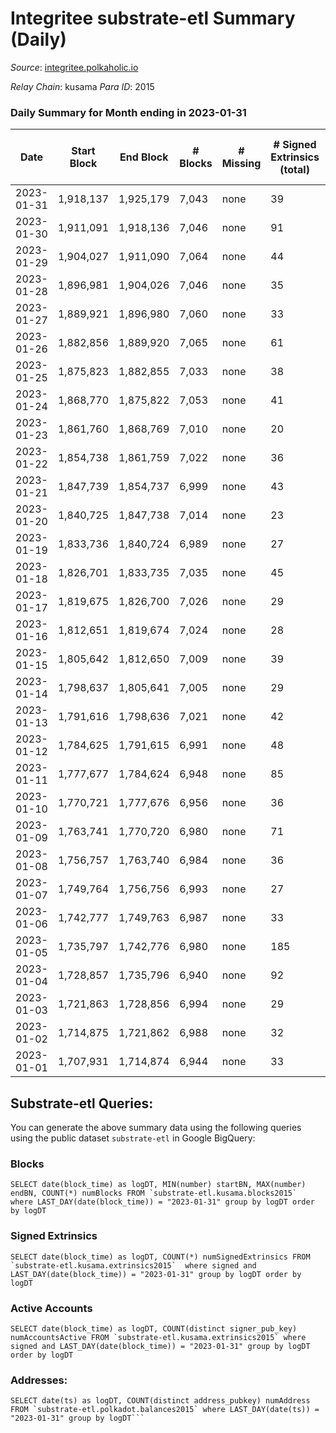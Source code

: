 # Integritee substrate-etl Summary (Daily)

_Source_: [integritee.polkaholic.io](https://integritee.polkaholic.io)

*Relay Chain*: kusama
*Para ID*: 2015



### Daily Summary for Month ending in 2023-01-31


| Date | Start Block | End Block | # Blocks | # Missing | # Signed Extrinsics (total) | # Active Accounts | # Addresses with Balances | # Events | # Transfers | # XCM Transfers In | # XCM Transfers Out |
| ---- | ----------- | --------- | -------- | --------- | --------------------------- | ----------------- | ------------------------- | -------- | ----------- | ------------------ | ------------------- |
| 2023-01-31 | 1,918,137 | 1,925,179 | 7,043 | none  | 39 | 26 | 12,922 | 14,333 | 29 ($4,351.93) |   |   |
| 2023-01-30 | 1,911,091 | 1,918,136 | 7,046 | none  | 91 | 41 | 12,920 | 14,657 | 74 ($39,117.72) |   |   |
| 2023-01-29 | 1,904,027 | 1,911,090 | 7,064 | none  | 44 | 33 | 12,916 | 14,399 | 20 ($821.00) | 1 ($67.14) |   |
| 2023-01-28 | 1,896,981 | 1,904,026 | 7,046 | none  | 35 | 21 | 12,914 | 14,313 | 16 ($2,364.85) |   |   |
| 2023-01-27 | 1,889,921 | 1,896,980 | 7,060 | none  | 33 | 22 | 12,911 | 14,325 | 15 ($331.90) |   | 1 ($0.32) |
| 2023-01-26 | 1,882,856 | 1,889,920 | 7,065 | none  | 61 | 32 | 12,910 | 14,536 | 39 ($33,935.39) |   |   |
| 2023-01-25 | 1,875,823 | 1,882,855 | 7,033 | none  | 38 | 19 | 12,908 | 14,322 | 25 ($4,062.72) |   |   |
| 2023-01-24 | 1,868,770 | 1,875,822 | 7,053 | none  | 41 | 26 | 12,904 | 14,372 | 22 ($2,930.75) |   |   |
| 2023-01-23 | 1,861,760 | 1,868,769 | 7,010 | none  | 20 | 15 | 12,903 | 14,140 | 8 ($348.01) |   |   |
| 2023-01-22 | 1,854,738 | 1,861,759 | 7,022 | none  | 36 | 24 | 12,903 | 14,272 | 17 ($1,496.61) |   |   |
| 2023-01-21 | 1,847,739 | 1,854,737 | 6,999 | none  | 43 | 28 | 12,899 | 14,275 | 31 ($2,861.29) |   |   |
| 2023-01-20 | 1,840,725 | 1,847,738 | 7,014 | none  | 23 | 12 | 12,897 | 14,173 | 13 ($1,351.99) |   |   |
| 2023-01-19 | 1,833,736 | 1,840,724 | 6,989 | none  | 27 | 15 | 12,895 | 14,145 | 16 ($1,159.53) |   |   |
| 2023-01-18 | 1,826,701 | 1,833,735 | 7,035 | none  | 45 | 20 | 12,895 | 14,357 | 25 ($3,142.97) |   |   |
| 2023-01-17 | 1,819,675 | 1,826,700 | 7,026 | none  | 29 | 18 | 12,893 | 14,243 | 18 ($2,392.93) |   | 2 ($89.80) |
| 2023-01-16 | 1,812,651 | 1,819,674 | 7,024 | none  | 28 | 20 | 12,891 | 14,230 | 14 ($9,649.03) |   |   |
| 2023-01-15 | 1,805,642 | 1,812,650 | 7,009 | none  | 39 | 22 | 12,890 | 14,259 | 21 ($970.55) |   | 1 ($49.62) |
| 2023-01-14 | 1,798,637 | 1,805,641 | 7,005 | none  | 29 | 16 | 12,887 | 14,190 | 12 ($1,212.14) |   |   |
| 2023-01-13 | 1,791,616 | 1,798,636 | 7,021 | none  | 42 | 24 | 12,887 | 14,314 | 28 ($1,456.96) |   |   |
| 2023-01-12 | 1,784,625 | 1,791,615 | 6,991 | none  | 48 | 22 | 12,886 | 14,290 | 16 ($1,975.31) |   |   |
| 2023-01-11 | 1,777,677 | 1,784,624 | 6,948 | none  | 85 | 29 | 12,885 | 14,407 | 63 ($1,256.84) |   |   |
| 2023-01-10 | 1,770,721 | 1,777,676 | 6,956 | none  | 36 | 22 | 12,884 | 14,155 | 22 ($2,295.78) |   |   |
| 2023-01-09 | 1,763,741 | 1,770,720 | 6,980 | none  | 71 | 42 | 12,883 | 14,404 | 36 ($4,331.27) |   |   |
| 2023-01-08 | 1,756,757 | 1,763,740 | 6,984 | none  | 36 | 20 | 12,879 | 14,201 | 22 ($3,228.84) |   |   |
| 2023-01-07 | 1,749,764 | 1,756,756 | 6,993 | none  | 27 | 14 | 12,878 | 14,157 | 14 ($775.89) |   |   |
| 2023-01-06 | 1,742,777 | 1,749,763 | 6,987 | none  | 33 | 21 | 12,876 | 14,183 | 24 ($1,320.85) |   |   |
| 2023-01-05 | 1,735,797 | 1,742,776 | 6,980 | none  | 185 | 24 | 12,875 | 15,094 | 170 ($6,668.00) |   |   |
| 2023-01-04 | 1,728,857 | 1,735,796 | 6,940 | none  | 92 | 30 | 12,874 | 14,443 | 76 ($2,657.51) |   |   |
| 2023-01-03 | 1,721,863 | 1,728,856 | 6,994 | none  | 29 | 17 | 12,873 | 14,171 | 21 ($2,012.65) |   |   |
| 2023-01-02 | 1,714,875 | 1,721,862 | 6,988 | none  | 32 | 19 | 12,873 | 14,182 | 20 ($2,594.87) |   | 1 ($0.24) |
| 2023-01-01 | 1,707,931 | 1,714,874 | 6,944 | none  | 33 | 26 | 12,872 | 14,102 | 22 ($729.03) |   |   |

## Substrate-etl Queries:
You can generate the above summary data using the following queries using the public dataset `substrate-etl` in Google BigQuery:


### Blocks
```
SELECT date(block_time) as logDT, MIN(number) startBN, MAX(number) endBN, COUNT(*) numBlocks FROM `substrate-etl.kusama.blocks2015`  where LAST_DAY(date(block_time)) = "2023-01-31" group by logDT order by logDT
```


### Signed Extrinsics
```
SELECT date(block_time) as logDT, COUNT(*) numSignedExtrinsics FROM `substrate-etl.kusama.extrinsics2015`  where signed and LAST_DAY(date(block_time)) = "2023-01-31" group by logDT order by logDT
```


### Active Accounts
```
SELECT date(block_time) as logDT, COUNT(distinct signer_pub_key) numAccountsActive FROM `substrate-etl.kusama.extrinsics2015` where signed and LAST_DAY(date(block_time)) = "2023-01-31" group by logDT order by logDT
```


### Addresses:
```
SELECT date(ts) as logDT, COUNT(distinct address_pubkey) numAddress FROM `substrate-etl.polkadot.balances2015` where LAST_DAY(date(ts)) = "2023-01-31" group by logDT```

